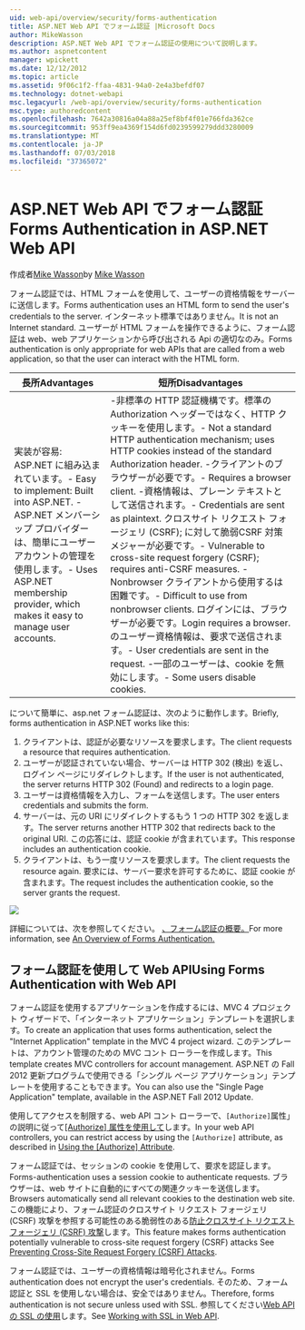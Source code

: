 ```yaml
---
uid: web-api/overview/security/forms-authentication
title: ASP.NET Web API でフォーム認証 |Microsoft Docs
author: MikeWasson
description: ASP.NET Web API でフォーム認証の使用について説明します。
ms.author: aspnetcontent
manager: wpickett
ms.date: 12/12/2012
ms.topic: article
ms.assetid: 9f06c1f2-ffaa-4831-94a0-2e4a3befdf07
ms.technology: dotnet-webapi
msc.legacyurl: /web-api/overview/security/forms-authentication
msc.type: authoredcontent
ms.openlocfilehash: 7642a30816a04a88a25ef8bf4f01e766fda362ce
ms.sourcegitcommit: 953ff9ea4369f154d6fd0239599279ddd3280009
ms.translationtype: MT
ms.contentlocale: ja-JP
ms.lasthandoff: 07/03/2018
ms.locfileid: "37365072"
---
```

<a name="forms-authentication-in-aspnet-web-api"></a><span data-ttu-id="2f0c6-103">ASP.NET Web API でフォーム認証</span><span class="sxs-lookup"><span data-stu-id="2f0c6-103">Forms Authentication in ASP.NET Web API</span></span>
====================
<span data-ttu-id="2f0c6-104">作成者[Mike Wasson](https://github.com/MikeWasson)</span><span class="sxs-lookup"><span data-stu-id="2f0c6-104">by [Mike Wasson](https://github.com/MikeWasson)</span></span>

<span data-ttu-id="2f0c6-105">フォーム認証では、HTML フォームを使用して、ユーザーの資格情報をサーバーに送信します。</span><span class="sxs-lookup"><span data-stu-id="2f0c6-105">Forms authentication uses an HTML form to send the user's credentials to the server.</span></span> <span data-ttu-id="2f0c6-106">インターネット標準ではありません。</span><span class="sxs-lookup"><span data-stu-id="2f0c6-106">It is not an Internet standard.</span></span> <span data-ttu-id="2f0c6-107">ユーザーが HTML フォームを操作できるように、フォーム認証は web、web アプリケーションから呼び出される Api の適切なのみ。</span><span class="sxs-lookup"><span data-stu-id="2f0c6-107">Forms authentication is only appropriate for web APIs that are called from a web application, so that the user can interact with the HTML form.</span></span>

| <span data-ttu-id="2f0c6-108">長所</span><span class="sxs-lookup"><span data-stu-id="2f0c6-108">Advantages</span></span> | <span data-ttu-id="2f0c6-109">短所</span><span class="sxs-lookup"><span data-stu-id="2f0c6-109">Disadvantages</span></span> |
| --- | --- |
| <span data-ttu-id="2f0c6-110">実装が容易: ASP.NET に組み込まれています。</span><span class="sxs-lookup"><span data-stu-id="2f0c6-110">- Easy to implement: Built into ASP.NET.</span></span> <span data-ttu-id="2f0c6-111">-ASP.NET メンバーシップ プロバイダーは、簡単にユーザー アカウントの管理を使用します。</span><span class="sxs-lookup"><span data-stu-id="2f0c6-111">- Uses ASP.NET membership provider, which makes it easy to manage user accounts.</span></span> | <span data-ttu-id="2f0c6-112">-非標準の HTTP 認証機構です。標準の Authorization ヘッダーではなく、HTTP クッキーを使用します。</span><span class="sxs-lookup"><span data-stu-id="2f0c6-112">- Not a standard HTTP authentication mechanism; uses HTTP cookies instead of the standard Authorization header.</span></span> <span data-ttu-id="2f0c6-113">-クライアントのブラウザーが必要です。</span><span class="sxs-lookup"><span data-stu-id="2f0c6-113">- Requires a browser client.</span></span> <span data-ttu-id="2f0c6-114">-資格情報は、プレーン テキストとして送信されます。</span><span class="sxs-lookup"><span data-stu-id="2f0c6-114">- Credentials are sent as plaintext.</span></span> <span data-ttu-id="2f0c6-115">クロスサイト リクエスト フォージェリ (CSRF); に対して脆弱CSRF 対策メジャーが必要です。</span><span class="sxs-lookup"><span data-stu-id="2f0c6-115">- Vulnerable to cross-site request forgery (CSRF); requires anti-CSRF measures.</span></span> <span data-ttu-id="2f0c6-116">-Nonbrowser クライアントから使用するは困難です。</span><span class="sxs-lookup"><span data-stu-id="2f0c6-116">- Difficult to use from nonbrowser clients.</span></span> <span data-ttu-id="2f0c6-117">ログインには、ブラウザーが必要です。</span><span class="sxs-lookup"><span data-stu-id="2f0c6-117">Login requires a browser.</span></span> <span data-ttu-id="2f0c6-118">のユーザー資格情報は、要求で送信されます。</span><span class="sxs-lookup"><span data-stu-id="2f0c6-118">- User credentials are sent in the request.</span></span> <span data-ttu-id="2f0c6-119">-一部のユーザーは、cookie を無効にします。</span><span class="sxs-lookup"><span data-stu-id="2f0c6-119">- Some users disable cookies.</span></span> |

<span data-ttu-id="2f0c6-120">について簡単に、asp.net フォーム認証は、次のように動作します。</span><span class="sxs-lookup"><span data-stu-id="2f0c6-120">Briefly, forms authentication in ASP.NET works like this:</span></span>

1. <span data-ttu-id="2f0c6-121">クライアントは、認証が必要なリソースを要求します。</span><span class="sxs-lookup"><span data-stu-id="2f0c6-121">The client requests a resource that requires authentication.</span></span>
2. <span data-ttu-id="2f0c6-122">ユーザーが認証されていない場合、サーバーは HTTP 302 (検出) を返し、ログイン ページにリダイレクトします。</span><span class="sxs-lookup"><span data-stu-id="2f0c6-122">If the user is not authenticated, the server returns HTTP 302 (Found) and redirects to a login page.</span></span>
3. <span data-ttu-id="2f0c6-123">ユーザーは資格情報を入力し、フォームを送信します。</span><span class="sxs-lookup"><span data-stu-id="2f0c6-123">The user enters credentials and submits the form.</span></span>
4. <span data-ttu-id="2f0c6-124">サーバーは、元の URI にリダイレクトするもう 1 つの HTTP 302 を返します。</span><span class="sxs-lookup"><span data-stu-id="2f0c6-124">The server returns another HTTP 302 that redirects back to the original URI.</span></span> <span data-ttu-id="2f0c6-125">この応答には、認証 cookie が含まれています。</span><span class="sxs-lookup"><span data-stu-id="2f0c6-125">This response includes an authentication cookie.</span></span>
5. <span data-ttu-id="2f0c6-126">クライアントは、もう一度リソースを要求します。</span><span class="sxs-lookup"><span data-stu-id="2f0c6-126">The client requests the resource again.</span></span> <span data-ttu-id="2f0c6-127">要求には、サーバー要求を許可するために、認証 cookie が含まれます。</span><span class="sxs-lookup"><span data-stu-id="2f0c6-127">The request includes the authentication cookie, so the server grants the request.</span></span>

![](forms-authentication/_static/image1.png)

<span data-ttu-id="2f0c6-128">詳細については、次を参照してください。 [、フォーム認証の概要。](../../../web-forms/overview/older-versions-security/introduction/an-overview-of-forms-authentication-cs.md)</span><span class="sxs-lookup"><span data-stu-id="2f0c6-128">For more information, see [An Overview of Forms Authentication.](../../../web-forms/overview/older-versions-security/introduction/an-overview-of-forms-authentication-cs.md)</span></span>

## <a name="using-forms-authentication-with-web-api"></a><span data-ttu-id="2f0c6-129">フォーム認証を使用して Web API</span><span class="sxs-lookup"><span data-stu-id="2f0c6-129">Using Forms Authentication with Web API</span></span>

<span data-ttu-id="2f0c6-130">フォーム認証を使用するアプリケーションを作成するには、MVC 4 プロジェクト ウィザードで、「インターネット アプリケーション」テンプレートを選択します。</span><span class="sxs-lookup"><span data-stu-id="2f0c6-130">To create an application that uses forms authentication, select the "Internet Application" template in the MVC 4 project wizard.</span></span> <span data-ttu-id="2f0c6-131">このテンプレートは、アカウント管理のための MVC コント ローラーを作成します。</span><span class="sxs-lookup"><span data-stu-id="2f0c6-131">This template creates MVC controllers for account management.</span></span> <span data-ttu-id="2f0c6-132">ASP.NET の Fall 2012 更新プログラムで使用できる「シングル ページ アプリケーション」テンプレートを使用することもできます。</span><span class="sxs-lookup"><span data-stu-id="2f0c6-132">You can also use the "Single Page Application" template, available in the ASP.NET Fall 2012 Update.</span></span>

<span data-ttu-id="2f0c6-133">使用してアクセスを制限する、web API コント ローラーで、`[Authorize]`属性」の説明に従って[[Authorize] 属性を使用して](authentication-and-authorization-in-aspnet-web-api.md#auth3)します。</span><span class="sxs-lookup"><span data-stu-id="2f0c6-133">In your web API controllers, you can restrict access by using the `[Authorize]` attribute, as described in [Using the [Authorize] Attribute](authentication-and-authorization-in-aspnet-web-api.md#auth3).</span></span>

<span data-ttu-id="2f0c6-134">フォーム認証では、セッションの cookie を使用して、要求を認証します。</span><span class="sxs-lookup"><span data-stu-id="2f0c6-134">Forms-authentication uses a session cookie to authenticate requests.</span></span> <span data-ttu-id="2f0c6-135">ブラウザーは、web サイトに自動的にすべての関連クッキーを送信します。</span><span class="sxs-lookup"><span data-stu-id="2f0c6-135">Browsers automatically send all relevant cookies to the destination web site.</span></span> <span data-ttu-id="2f0c6-136">この機能により、フォーム認証のクロスサイト リクエスト フォージェリ (CSRF) 攻撃を参照する可能性のある脆弱性のある[防止クロスサイト リクエスト フォージェリ (CSRF) 攻撃](preventing-cross-site-request-forgery-csrf-attacks.md)します。</span><span class="sxs-lookup"><span data-stu-id="2f0c6-136">This feature makes forms authentication potentially vulnerable to cross-site request forgery (CSRF) attacks See [Preventing Cross-Site Request Forgery (CSRF) Attacks](preventing-cross-site-request-forgery-csrf-attacks.md).</span></span>

<span data-ttu-id="2f0c6-137">フォーム認証では、ユーザーの資格情報は暗号化されません。</span><span class="sxs-lookup"><span data-stu-id="2f0c6-137">Forms authentication does not encrypt the user's credentials.</span></span> <span data-ttu-id="2f0c6-138">そのため、フォーム認証と SSL を使用しない場合は、安全ではありません。</span><span class="sxs-lookup"><span data-stu-id="2f0c6-138">Therefore, forms authentication is not secure unless used with SSL.</span></span> <span data-ttu-id="2f0c6-139">参照してください[Web API の SSL の使用](working-with-ssl-in-web-api.md)します。</span><span class="sxs-lookup"><span data-stu-id="2f0c6-139">See [Working with SSL in Web API](working-with-ssl-in-web-api.md).</span></span>
